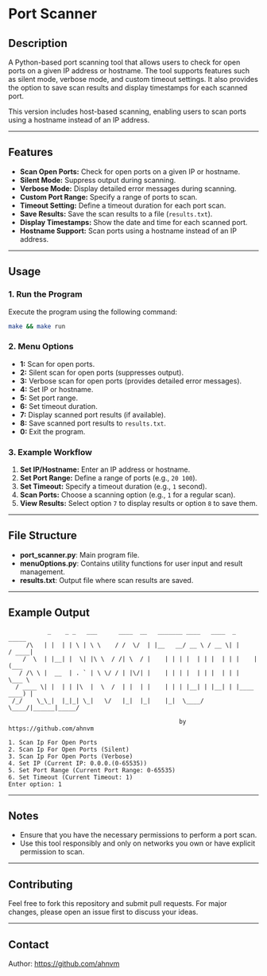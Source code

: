 # Port Scanner

## Description
A Python-based port scanning tool that allows users to check for open ports on a given IP address or hostname. The tool supports features such as silent mode, verbose mode, and custom timeout settings. It also provides the option to save scan results and display timestamps for each scanned port.

This version includes host-based scanning, enabling users to scan ports using a hostname instead of an IP address.

---

## Features
- **Scan Open Ports:** Check for open ports on a given IP or hostname.
- **Silent Mode:** Suppress output during scanning.
- **Verbose Mode:** Display detailed error messages during scanning.
- **Custom Port Range:** Specify a range of ports to scan.
- **Timeout Setting:** Define a timeout duration for each port scan.
- **Save Results:** Save the scan results to a file (`results.txt`).
- **Display Timestamps:** Show the date and time for each scanned port.
- **Hostname Support:** Scan ports using a hostname instead of an IP address.


---

## Usage
### 1. Run the Program
Execute the program using the following command:
```bash
make && make run
```

### 2. Menu Options
- **1:** Scan for open ports.
- **2:** Silent scan for open ports (suppresses output).
- **3:** Verbose scan for open ports (provides detailed error messages).
- **4:** Set IP or hostname.
- **5:** Set port range.
- **6:** Set timeout duration.
- **7:** Display scanned port results (if available).
- **8:** Save scanned port results to `results.txt`.
- **0:** Exit the program.

### 3. Example Workflow
1. **Set IP/Hostname:** Enter an IP address or hostname.
2. **Set Port Range:** Define a range of ports (e.g., `20 100`).
3. **Set Timeout:** Specify a timeout duration (e.g., `1` second).
4. **Scan Ports:** Choose a scanning option (e.g., `1` for a regular scan).
5. **View Results:** Select option `7` to display results or option `8` to save them.

---

## File Structure
- **port_scanner.py**: Main program file.
- **menuOptions.py**: Contains utility functions for user input and result management.
- **results.txt**: Output file where scan results are saved.

---

## Example Output
```
           _    _ _   ___      ____  __   _______ ____   ____  _       _____
     /\   | |  | | \ | \ \    / /  \/  | |__   __/ __ \ / __ \| |     / ____|
    /  \  | |__| |  \| |\ \  / /| \  / |    | | | |  | | |  | | |    | (___  
   / /\ \ |  __  | . ` | \ \/ / | |\/| |    | | | |  | | |  | | |     \___ \
  / ____ \| |  | | |\  |  \  /  | |  | |    | | | |__| | |__| | |____ ____) |
 /_/    \_\_|  |_|_| \_|   \/   |_|  |_|    |_|  \____/ \____/|______|_____/
                                                                              
                                                by https://github.com/ahnvm

1. Scan Ip For Open Ports
2. Scan Ip For Open Ports (Silent)
3. Scan Ip For Open Ports (Verbose)
4. Set IP (Current IP: 0.0.0.(0-65535))
5. Set Port Range (Current Port Range: 0-65535)
6. Set Timeout (Current Timeout: 1)
Enter option: 1
```

---

## Notes
- Ensure that you have the necessary permissions to perform a port scan.
- Use this tool responsibly and only on networks you own or have explicit permission to scan.

---

## Contributing
Feel free to fork this repository and submit pull requests. For major changes, please open an issue first to discuss your ideas.

---

## Contact
Author: https://github.com/ahnvm

